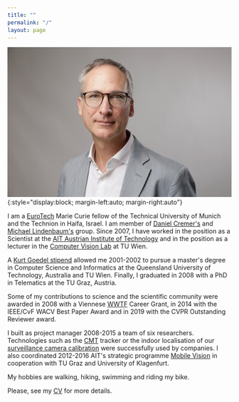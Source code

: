 ```yaml
---
title: ""
permalink: "/"
layout: page
---
```

![Me](assets/images/pflugfelder-3.jpg){:style="display:block; margin-left:auto; margin-right:auto"}

I am a [EuroTech](https://eurotech-universities.eu) Marie Curie fellow of the Technical University of Munich and the Technion in Haifa, Israel. I am member of [Daniel Cremer's](https://vision.in.tum.de/members/pfl) and [Michael Lindenbaum's](https://mic.net.technion.ac.il) group. Since 2007, I have worked in the position as a Scientist at the [AIT Austrian Institute of Technology](https://www.ait.ac.at) and in the position as a lecturer in the [Computer Vision Lab](https://cvl.tuwien.ac.at) at TU Wien.

A [Kurt Goedel stipend](https://kgs.logic.at) allowed me 2001-2002 to pursue a master's degree in Computer Science and Informatics at the Queensland University of Technology, Australia and TU Wien. Finally, I graduated in 2008 with a PhD in Telematics at the TU Graz, Austria.

Some of my contributions to science and the scientific community were awarded in 2008 with a Viennese [WWTF](https://www.wwtf.at/index.php?lang=EN) Career Grant, in 2014 with the IEEE/CvF WACV Best Paper Award and in 2019 with the CVPR Outstanding Reviewer award.

I built as project manager 2008-2015 a team of six researchers. Technologies such as the [CMT](https://www.gnebehay.com/cmt/) tracker or the indoor localisation of our [surveillance camera calibration](https://link.springer.com/content/pdf/10.1007/978-3-319-16199-0_12.pdf) were successfully used by companies. I also coordinated 2012-2016 AIT's strategic programme [Mobile Vision](https://www.ots.at/presseaussendung/OTS_20130910_OTS0063/ait-und-tu-graz-buendeln-staerken-in-der-internationalen-bildverarbeitungsforschung-bild) in cooperation with TU Graz and University of Klagenfurt.

My hobbies are walking, hiking, swimming and riding my bike.

Please, see my [CV](assets/docs/sci-cv-pflugfelder.pdf) for more details.

<!---
 I am programming in  

 [![Julia](https://upload.wikimedia.org/wikipedia/commons/thumb/1/1f/Julia_Programming_Language_Logo.svg/200px-Julia_Programming_Language_Logo.svg.png)](https://julialang.org)
--->
